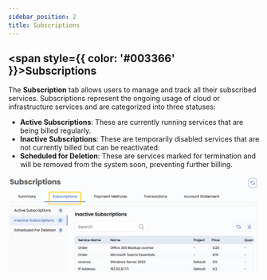 ```yaml
---
sidebar_position: 2
title: Subscriptions
---
```


## <span style={{ color: '#003366' }}>Subscriptions</span>

The **Subscription** tab allows users to manage and track all their subscribed services. Subscriptions represent the ongoing usage of cloud or infrastructure services and are categorized into three statuses:

- **Active Subscriptions**: These are currently running services that are being billed regularly.
- **Inactive Subscriptions**: These are temporarily disabled services that are not currently billed but can be reactivated.
- **Scheduled for Deletion**: These are services marked for termination and will be removed from the system soon, preventing further billing.

![Subscriptions](images/billing_8.png)
